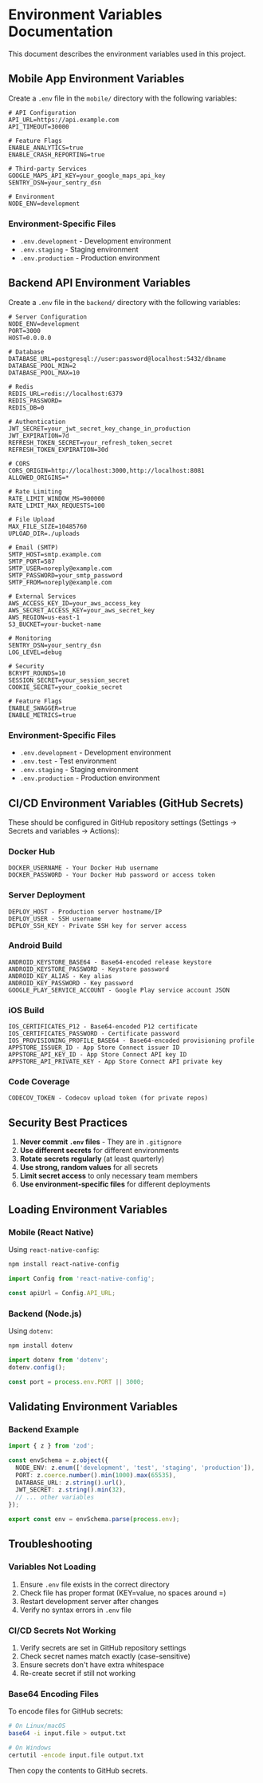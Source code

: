# Environment Variables Documentation

This document describes the environment variables used in this project.

## Mobile App Environment Variables

Create a `.env` file in the `mobile/` directory with the following variables:

```env
# API Configuration
API_URL=https://api.example.com
API_TIMEOUT=30000

# Feature Flags
ENABLE_ANALYTICS=true
ENABLE_CRASH_REPORTING=true

# Third-party Services
GOOGLE_MAPS_API_KEY=your_google_maps_api_key
SENTRY_DSN=your_sentry_dsn

# Environment
NODE_ENV=development
```

### Environment-Specific Files

- `.env.development` - Development environment
- `.env.staging` - Staging environment
- `.env.production` - Production environment

## Backend API Environment Variables

Create a `.env` file in the `backend/` directory with the following variables:

```env
# Server Configuration
NODE_ENV=development
PORT=3000
HOST=0.0.0.0

# Database
DATABASE_URL=postgresql://user:password@localhost:5432/dbname
DATABASE_POOL_MIN=2
DATABASE_POOL_MAX=10

# Redis
REDIS_URL=redis://localhost:6379
REDIS_PASSWORD=
REDIS_DB=0

# Authentication
JWT_SECRET=your_jwt_secret_key_change_in_production
JWT_EXPIRATION=7d
REFRESH_TOKEN_SECRET=your_refresh_token_secret
REFRESH_TOKEN_EXPIRATION=30d

# CORS
CORS_ORIGIN=http://localhost:3000,http://localhost:8081
ALLOWED_ORIGINS=*

# Rate Limiting
RATE_LIMIT_WINDOW_MS=900000
RATE_LIMIT_MAX_REQUESTS=100

# File Upload
MAX_FILE_SIZE=10485760
UPLOAD_DIR=./uploads

# Email (SMTP)
SMTP_HOST=smtp.example.com
SMTP_PORT=587
SMTP_USER=noreply@example.com
SMTP_PASSWORD=your_smtp_password
SMTP_FROM=noreply@example.com

# External Services
AWS_ACCESS_KEY_ID=your_aws_access_key
AWS_SECRET_ACCESS_KEY=your_aws_secret_key
AWS_REGION=us-east-1
S3_BUCKET=your-bucket-name

# Monitoring
SENTRY_DSN=your_sentry_dsn
LOG_LEVEL=debug

# Security
BCRYPT_ROUNDS=10
SESSION_SECRET=your_session_secret
COOKIE_SECRET=your_cookie_secret

# Feature Flags
ENABLE_SWAGGER=true
ENABLE_METRICS=true
```

### Environment-Specific Files

- `.env.development` - Development environment
- `.env.test` - Test environment
- `.env.staging` - Staging environment
- `.env.production` - Production environment

## CI/CD Environment Variables (GitHub Secrets)

These should be configured in GitHub repository settings (Settings → Secrets and variables → Actions):

### Docker Hub
```
DOCKER_USERNAME - Your Docker Hub username
DOCKER_PASSWORD - Your Docker Hub password or access token
```

### Server Deployment
```
DEPLOY_HOST - Production server hostname/IP
DEPLOY_USER - SSH username
DEPLOY_SSH_KEY - Private SSH key for server access
```

### Android Build
```
ANDROID_KEYSTORE_BASE64 - Base64-encoded release keystore
ANDROID_KEYSTORE_PASSWORD - Keystore password
ANDROID_KEY_ALIAS - Key alias
ANDROID_KEY_PASSWORD - Key password
GOOGLE_PLAY_SERVICE_ACCOUNT - Google Play service account JSON
```

### iOS Build
```
IOS_CERTIFICATES_P12 - Base64-encoded P12 certificate
IOS_CERTIFICATES_PASSWORD - Certificate password
IOS_PROVISIONING_PROFILE_BASE64 - Base64-encoded provisioning profile
APPSTORE_ISSUER_ID - App Store Connect issuer ID
APPSTORE_API_KEY_ID - App Store Connect API key ID
APPSTORE_API_PRIVATE_KEY - App Store Connect API private key
```

### Code Coverage
```
CODECOV_TOKEN - Codecov upload token (for private repos)
```

## Security Best Practices

1. **Never commit `.env` files** - They are in `.gitignore`
2. **Use different secrets** for different environments
3. **Rotate secrets regularly** (at least quarterly)
4. **Use strong, random values** for all secrets
5. **Limit secret access** to only necessary team members
6. **Use environment-specific files** for different deployments

## Loading Environment Variables

### Mobile (React Native)

Using `react-native-config`:

```bash
npm install react-native-config
```

```javascript
import Config from 'react-native-config';

const apiUrl = Config.API_URL;
```

### Backend (Node.js)

Using `dotenv`:

```bash
npm install dotenv
```

```javascript
import dotenv from 'dotenv';
dotenv.config();

const port = process.env.PORT || 3000;
```

## Validating Environment Variables

### Backend Example

```typescript
import { z } from 'zod';

const envSchema = z.object({
  NODE_ENV: z.enum(['development', 'test', 'staging', 'production']),
  PORT: z.coerce.number().min(1000).max(65535),
  DATABASE_URL: z.string().url(),
  JWT_SECRET: z.string().min(32),
  // ... other variables
});

export const env = envSchema.parse(process.env);
```

## Troubleshooting

### Variables Not Loading

1. Ensure `.env` file exists in the correct directory
2. Check file has proper format (KEY=value, no spaces around =)
3. Restart development server after changes
4. Verify no syntax errors in `.env` file

### CI/CD Secrets Not Working

1. Verify secrets are set in GitHub repository settings
2. Check secret names match exactly (case-sensitive)
3. Ensure secrets don't have extra whitespace
4. Re-create secret if still not working

### Base64 Encoding Files

To encode files for GitHub secrets:

```bash
# On Linux/macOS
base64 -i input.file > output.txt

# On Windows
certutil -encode input.file output.txt
```

Then copy the contents to GitHub secrets.
